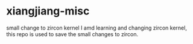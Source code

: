 # xiangjiang-misc
small change to zircon kernel
I amd learning and changing zircon kernel, this repo is used to save the small changes to zircon.
